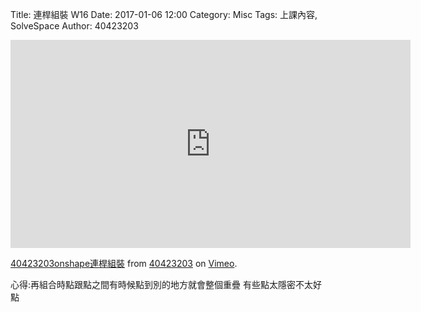 Title:  連桿組裝  W16 
Date: 2017-01-06 12:00
Category: Misc
Tags: 上課內容, SolveSpace
Author: 40423203

 <!-- PELICAN_END_SUMMARY -->

<iframe src="https://player.vimeo.com/video/198206811" width="640" height="333" frameborder="0" webkitallowfullscreen mozallowfullscreen allowfullscreen></iframe>
<p><a href="https://vimeo.com/198206811">40423203onshape連桿組裝</a> from <a href="https://vimeo.com/user46241007">40423203</a> on <a href="https://vimeo.com">Vimeo</a>.</p>

心得:再組合時點跟點之間有時候點到別的地方就會整個重疊
有些點太隱密不太好點